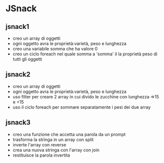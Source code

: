 JSnack
===

## jsnack1
- creo un array di oggetti 
- ogni oggetto avra le proprietà:varietà, peso e lunghezza 
- creo una variabile somma che ha valore 0 
- creo un ciclo foreach nel quale somma a 'somma' il la proprietà peso di tutti gli oggetti 

## jsnack2
- creo un array di oggetti 
- ogni oggetto avra le proprietà:varietà, peso e lunghezza 
- uso filter per creare 2 array in cui divido le zucchine con lunghezza =>15 e <15
- uso il ciclo foreach per sommare separatamente i pesi dei due array 

## jsnack3
- creo una funzione che accetta una parola da un prompt
- trasforma la stringa in un array con split
- inverte l'array con reverse 
- crea una nuova stringa con l'array con join
- restituisce la parola invertita 







